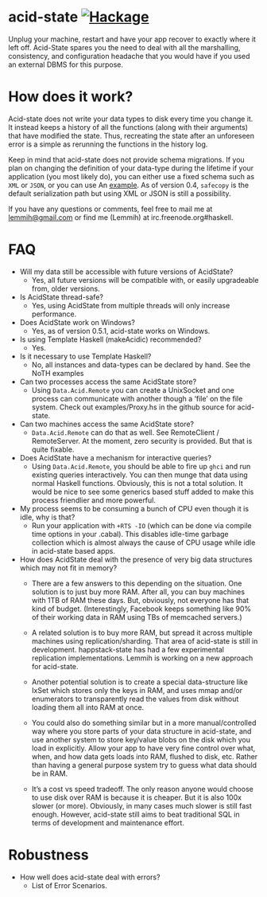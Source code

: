 acid-state [![Hackage](https://img.shields.io/hackage/v/acid-state.svg)](https://hackage.haskell.org/package/acid-state)
==========
Unplug your machine, restart and have your app recover to exactly where it left off. Acid-State spares you the need to deal with all the marshalling, consistency, and configuration headache that you would have if you used an external DBMS for this purpose.

How does it work?
===========
Acid-state does not write your data types to disk every time you change it. It instead keeps a history of all the functions (along with their arguments) that have modified the state. Thus, recreating the state after an unforeseen error is a simple as rerunning the functions in the history log.

Keep in mind that acid-state does not provide schema migrations. If you plan on changing the definition of your data-type during the lifetime if your application (you most likely do), you can either use a fixed schema such as `XML` or `JSON`, or you can use An [example](http://github.com/acid-state/safecopy "safecopy"). As of version 0.4, `safecopy` is the default serialization path but using XML or JSON is still a possibility.

If you have any questions or comments, feel free to mail me at <lemmih@gmail.com> or find me (Lemmih) at irc.freenode.org#haskell.

FAQ
============
- Will my data still be accessible with future versions of AcidState?
  - Yes, all future versions will be compatible with, or easily upgradeable from, older versions.
- Is AcidState thread-safe?
  - Yes, using AcidState from multiple threads will only increase performance.
- Does AcidState work on Windows?
  - Yes, as of version 0.5.1, acid-state works on Windows.
- Is using Template Haskell (makeAcidic) recommended?
  - Yes.
- Is it necessary to use Template Haskell?
  - No, all instances and data-types can be declared by hand. See the NoTH examples
- Can two processes access the same AcidState store?
  - Using `Data.Acid.Remote` you can create a UnixSocket and one process can communicate with another though a ‘file’ on the file system. Check out examples/Proxy.hs in the github source for acid-state.
- Can two machines access the same AcidState store?
  - `Data.Acid.Remote` can do that as well. See RemoteClient / RemoteServer. At the moment, zero security is provided. But that is quite fixable.
- Does AcidState have a mechanism for interactive queries?
  - Using `Data.Acid.Remote`, you should be able to fire up `ghci` and run existing queries interactively. You can then munge that data using normal Haskell functions. Obviously, this is not a total solution. It would be nice to see some generics based stuff added to make this process friendlier and more powerful.
- My process seems to be consuming a bunch of CPU even though it is idle, why is that?
  - Run your application with `+RTS -IO` (which can be done via compile time options in your .cabal). This disables idle-time garbage collection which is almost always the cause of CPU usage while idle in acid-state based apps.
- How does AcidState deal with the presence of very big data structures which may not fit in memory?
  - There are a few answers to this depending on the situation. One solution is to just buy more RAM. After all, you can buy machines with 1TB of RAM these days. But, obviously, not everyone has that kind of budget. (Interestingly, Facebook keeps something like 90% of their working data in RAM using TBs of memcached servers.)

  - A related solution is to buy more RAM, but spread it across multiple machines using replication/sharding. That area of acid-state is still in development. happstack-state has had a few experimental replication implementations. Lemmih is working on a new approach for acid-state.

  - Another potential solution is to create a special data-structure like IxSet which stores only the keys in RAM, and uses mmap and/or enumerators to transparently read the values from disk without loading them all into RAM at once.

  - You could also do something similar but in a more manual/controlled way where you store parts of your data structure in acid-state, and use another system to store key/value blobs on the disk which you load in explicitly. Allow your app to have very fine control over what, when, and how data gets loads into RAM, flushed to disk, etc. Rather than having a general purpose system try to guess what data should be in RAM.

  - It’s a cost vs speed tradeoff. The only reason anyone would choose to use disk over RAM is because it is cheaper. But it is also 100x slower (or more). Obviously, in many cases much slower is still fast enough. However, acid-state still aims to beat traditional SQL in terms of development and maintenance effort.

Robustness
================
  - How well does acid-state deal with errors? 
    - List of Error Scenarios.
